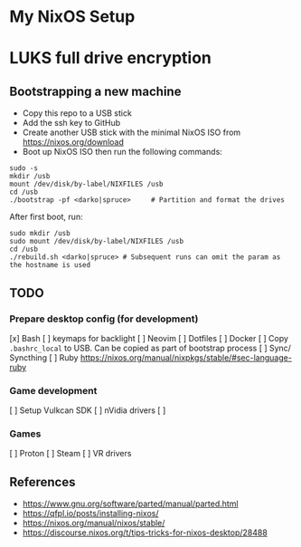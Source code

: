# My NixOS Setup

# LUKS full drive encryption

## Bootstrapping a new machine

* Copy this repo to a USB stick
* Add the ssh key to GitHub
* Create another USB stick with the minimal NixOS ISO from https://nixos.org/download
* Boot up NixOS ISO then run the following commands:
```
sudo -s
mkdir /usb
mount /dev/disk/by-label/NIXFILES /usb
cd /usb
./bootstrap -pf <darko|spruce>     # Partition and format the drives
```

After first boot, run:
```
sudo mkdir /usb
sudo mount /dev/disk/by-label/NIXFILES /usb
cd /usb
./rebuild.sh <darko|spruce> # Subsequent runs can omit the param as the hostname is used
```

## TODO

### Prepare desktop config (for development)
[x] Bash
[ ] keymaps for backlight
[ ] Neovim
[ ] Dotfiles
[ ] Docker
[ ] Copy `.bashrc_local` to USB. Can be copied as part of bootstrap process
[ ] Sync/ Syncthing
[ ] Ruby https://nixos.org/manual/nixpkgs/stable/#sec-language-ruby

### Game development
[ ] Setup Vulkcan SDK
[ ] nVidia drivers
[ ] 

### Games
[ ] Proton
[ ] Steam
[ ] VR drivers 



## References
* https://www.gnu.org/software/parted/manual/parted.html
* https://qfpl.io/posts/installing-nixos/
* https://nixos.org/manual/nixos/stable/
* https://discourse.nixos.org/t/tips-tricks-for-nixos-desktop/28488
